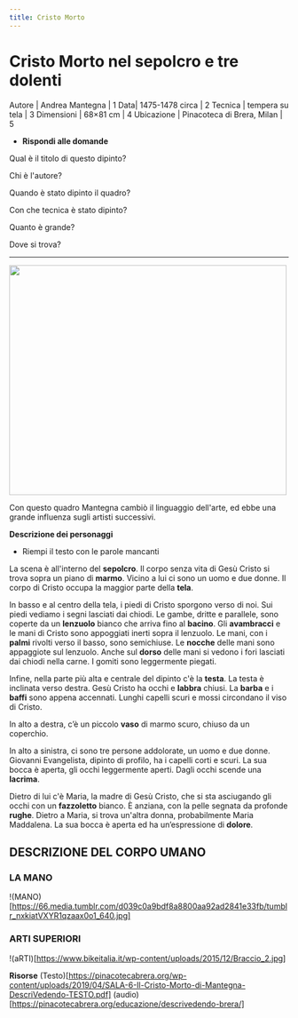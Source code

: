 ```yaml
---
title: Cristo Morto 
---
```


# Cristo Morto nel sepolcro e tre dolenti 

Autore | 	Andrea Mantegna | 1
Data|	1475-1478 circa | 2
Tecnica |	tempera su tela | 3
Dimensioni |	68×81 cm | 4
Ubicazione |	Pinacoteca di Brera, Milan | 5

- **Rispondi alle domande**

Qual è il titolo di questo dipinto?

Chi è l'autore?

Quando è stato dipinto il quadro?

Con che tecnica è stato dipinto?

Quanto è grande?

Dove si trova?

____________

<img src="https://upload.wikimedia.org/wikipedia/commons/f/f4/The_dead_Christ_and_three_mourners%2C_by_Andrea_Mantegna.jpg" 
width="500" height="414">

Con questo quadro Mantegna cambiò il linguaggio dell'arte, ed ebbe una grande influenza sugli artisti successivi.

**Descrizione dei personaggi**

- Riempi il testo con le parole mancanti 


La scena è all'interno del **sepolcro**. 
Il corpo senza vita di Gesù Cristo si trova sopra un piano di **marmo**.
Vicino a lui ci sono un uomo e due donne.
Il corpo di Cristo occupa la maggior parte della **tela**. 

In basso e al centro della tela, i piedi di Cristo sporgono verso di noi. 
Sui piedi vediamo i segni lasciati dai chiodi.
Le gambe, dritte e parallele, sono coperte da un **lenzuolo** bianco che arriva fino al **bacino**. 
Gli **avambracci** e le mani di Cristo sono appoggiati inerti sopra il lenzuolo. 
Le mani, con i **palmi** rivolti verso il basso, sono semichiuse. 
Le **nocche** delle mani sono appaggiote sul lenzuolo. 
Anche sul **dorso** delle mani si vedono i fori lasciati dai chiodi nella carne. 
I gomiti sono leggermente piegati.

Infine, nella parte più alta e centrale del dipinto c'è la **testa**.
La testa è inclinata verso destra.
Gesù Cristo ha occhi e **labbra** chiusi.
La **barba** e i **baffi** sono appena accennati.
Lunghi capelli scuri e mossi circondano il viso di Cristo. 

In alto a destra, c’è un piccolo **vaso** di marmo scuro, chiuso da un coperchio.

In alto a sinistra, ci sono tre persone addolorate, un uomo e due donne.
Giovanni Evangelista, dipinto  di profilo, ha i capelli corti e scuri. 
La sua bocca è aperta, gli occhi leggermente aperti.
Dagli occhi scende una **lacrima**.

Dietro di lui c'è Maria, la madre di Gesù Cristo, che si sta asciugando gli occhi
con un **fazzoletto** bianco. 
È anziana, con la pelle segnata da profonde **rughe**. 
Dietro a Maria, si trova un'altra donna, probabilmente Maria Maddalena. 
La sua bocca è aperta ed ha un’espressione di **dolore**.

## DESCRIZIONE DEL CORPO UMANO

### LA MANO
!(MANO)[https://66.media.tumblr.com/d039c0a9bdf8a8800aa92ad2841e33fb/tumblr_nxkiatVXYR1qzaax0o1_640.jpg]

### ARTI SUPERIORI
!(aRTI)[https://www.bikeitalia.it/wp-content/uploads/2015/12/Braccio_2.jpg]


**Risorse**
(Testo)[https://pinacotecabrera.org/wp-content/uploads/2019/04/SALA-6-Il-Cristo-Morto-di-Mantegna-DescriVedendo-TESTO.pdf] (audio)[https://pinacotecabrera.org/educazione/descrivedendo-brera/]
